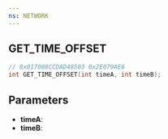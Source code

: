```yaml
---
ns: NETWORK
---
```

## GET_TIME_OFFSET

```c
// 0x017008CCDAD48503 0x2E079AE6
int GET_TIME_OFFSET(int timeA, int timeB);
```

## Parameters
* **timeA**:
* **timeB**:
